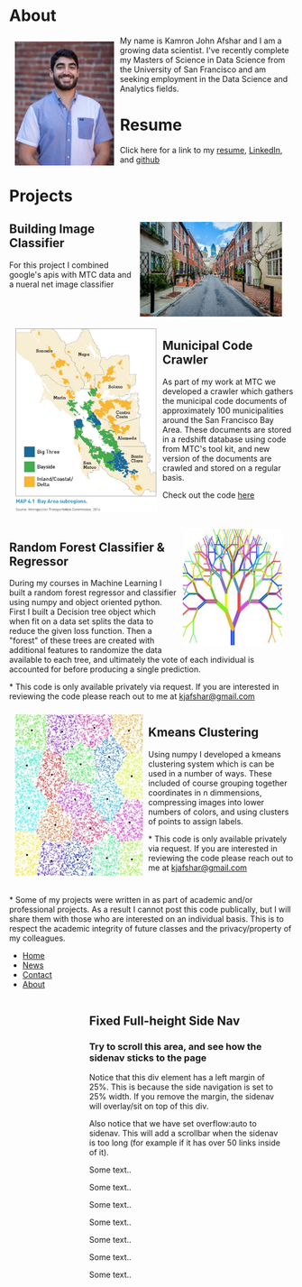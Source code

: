 <div class="ui left vertical menu sidebar">
  <h1> About </h1>
  <img align="left" src="/images/kjafshar_photo.jpg" width="35%" style="padding: 10px 10px 30px 10px"/>
  My name is Kamron John Afshar and I am a growing data scientist. I've recently complete my Masters of Science in Data         Science from the University of San Francisco and am seeking employment in the Data Science and Analytics fields.
  <h1> Resume </h1>
  Click here for a link to my <a href="http://docs.google.com/document/d/1aUw-Ui0MzIUnfyqpYezpSOLHpyp3JgxuV7ZBIVrVvuA/edit?     usp=sharing" target="_blank">resume</a>, <a href="https://www.linkedin.com/in/kamron-afshar-b8108490/"            target="_blank">LinkedIn</a>, and <a href="https://github.com/kjafshar" target="_blank">github</a>
</div>





<h1> Projects </h1>

<img align="right" src="/images/street_view.jpg" width="50%" style="padding: 10px 20px 10px 10px"/>

<h2> Building Image Classifier </h2>

For this project I combined google's apis with MTC data and a nueral net image classifier


<div style="clear:both;"></div>

<img align="left" src="/images/zoning_map.jpg" width="50%" style="padding: 10px 10px 20px 10px"/>

<h2> Municipal Code Crawler </h2>

As part of my work at MTC we developed a crawler which gathers the municipal code documents of approximately 100 municipalities around the San Francisco Bay Area. These documents are stored in a redshift database using code from MTC's tool kit, and new version of the documents are crawled and stored on a regular basis.

Check out the code <a href="https://github.com/kjafshar/scraping_muni_codes" target="_blank">here</a>


<div style="clear:both;"></div>

<img align="right" src="/images/ran_for.jpg" width="35%" style="padding: 10px 20px 10px 10px"/>

<h2> Random Forest Classifier & Regressor </h2>

During my courses in Machine Learning I built a random forest regressor and classifier using numpy and object oriented python. First I built a Decision tree object which when fit on a data set splits the data to reduce the given loss function. Then a "forest" of these trees are created with additional features to randomize the data available to each tree, and ultimately the vote of each individual is accounted for before producing a single prediction.

\* This code is only available privately via request. If you are interested in reviewing the code please reach out to me at kjafshar@gmail.com



<div style="clear:both;"></div>

<img align="left" src="/images/cluster.jpg" width="45%" style="padding: 10px 10px 20px 10px"/>

<h2> Kmeans Clustering </h2>

Using numpy I developed a kmeans clustering system which is can be used in a number of ways. These included of course grouping together coordinates in n dimmensions, compressing images into lower numbers of colors, and using clusters of points to assign labels.

\* This code is only available privately via request. If you are interested in reviewing the code please reach out to me at kjafshar@gmail.com








<div style="clear:both;"></div>

\* Some of my projects were written in as part of academic and/or professional projects. As a result I cannot post this code publically, but I will share them with those who are interested on an individual basis. This is to respect the academic integrity of future classes and the privacy/property of my colleagues.

<!DOCTYPE html>
<html>
<head>
<style>
body {
  margin: 0;
}

ul {
  list-style-type: none;
  margin: 0;
  padding: 0;
  width: 25%;
  background-color: #f1f1f1;
  position: fixed;
  height: 100%;
  overflow: auto;
}

li a {
  display: block;
  color: #000;
  padding: 8px 16px;
  text-decoration: none;
}

li a.active {
  background-color: #4CAF50;
  color: white;
}

li a:hover:not(.active) {
  background-color: #555;
  color: white;
}
</style>
</head>
<body>

<ul>
  <li><a class="active" href="#home">Home</a></li>
  <li><a href="#news">News</a></li>
  <li><a href="#contact">Contact</a></li>
  <li><a href="#about">About</a></li>
</ul>

<div style="margin-left:25%;padding:1px 16px;height:1000px;">
  <h2>Fixed Full-height Side Nav</h2>
  <h3>Try to scroll this area, and see how the sidenav sticks to the page</h3>
  <p>Notice that this div element has a left margin of 25%. This is because the side navigation is set to 25% width. If you remove the margin, the sidenav will overlay/sit on top of this div.</p>
  <p>Also notice that we have set overflow:auto to sidenav. This will add a scrollbar when the sidenav is too long (for example if it has over 50 links inside of it).</p>
  <p>Some text..</p>
  <p>Some text..</p>
  <p>Some text..</p>
  <p>Some text..</p>
  <p>Some text..</p>
  <p>Some text..</p>
  <p>Some text..</p>
</div>

</body>
</html>










